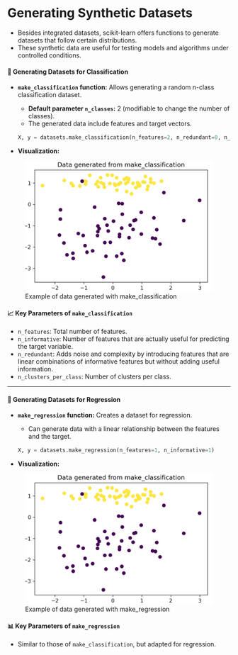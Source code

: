 # Generating Synthetic Datasets

- Besides integrated datasets, scikit-learn offers functions to generate datasets that follow certain distributions.
- These synthetic data are useful for testing models and algorithms under controlled conditions.

#### 🔄 **Generating Datasets for Classification**

- **`make_classification` function:** Allows generating a random n-class classification dataset.
    - **Default parameter `n_classes`:** 2 (modifiable to change the number of classes).
    - The generated data include features and target vectors.

  ```python
  X, y = datasets.make_classification(n_features=2, n_redundant=0, n_informative=1, n_clusters_per_class=1)
  ```

- **Visualization:**

<figure>
  <img src="data_generated_from_make_classification.png" alt="Example of data generated with make_classification" width="450px" height="auto">
  <figcaption>Example of data generated with make_classification</figcaption>
</figure>

#### 📈 **Key Parameters of `make_classification`**

- `n_features`: Total number of features.
- `n_informative`: Number of features that are actually useful for predicting the target variable.
- `n_redundant`: Adds noise and complexity by introducing features that are linear combinations of informative features
  but without adding useful information.
- `n_clusters_per_class`: Number of clusters per class.

<hr/>

#### 🔄 **Generating Datasets for Regression**

- **`make_regression` function:** Creates a dataset for regression.
    - Can generate data with a linear relationship between the features and the target.

  ```python
  X, y = datasets.make_regression(n_features=1, n_informative=1)
  ```

- **Visualization:**

<figure>
  <img src="data_generated_from_make_classification.png" alt="Example of data generated with make_regression" width="450px" height="auto">
  <figcaption>Example of data generated with make_regression</figcaption>
</figure>

#### 📊 **Key Parameters of `make_regression`**

- Similar to those of `make_classification`, but adapted for regression.

